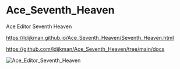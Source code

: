 # Ace_Seventh_Heaven
Ace Editor Seventh Heaven

https://ldijkman.github.io/Ace_Seventh_Heaven/Seventh_Heaven.html

https://github.com/ldijkman/Ace_Seventh_Heaven/tree/main/docs


![Ace_Editor_Seventh_Heaven](https://github.com/ldijkman/Ace_Seventh_Heaven/assets/45427770/5177ca3b-b75e-464c-a003-c50e455db494)
